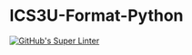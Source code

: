 # ICS3U-Format-Python

[![GitHub's Super Linter](https://github.com/devin-jhu/ICS3U-Unit3-04-Python/workflows/GitHub's%20Super%20Linter/badge.svg)](https://github.com/devin-jhu/ICS3U-Unit3-04-Python/actions)
